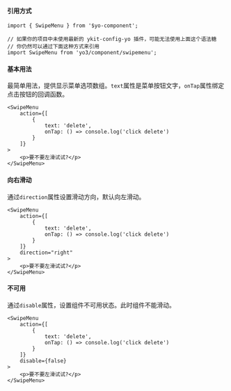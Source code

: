 #### 引用方式

```
import { SwipeMenu } from '$yo-component';

// 如果你的项目中未使用最新的 ykit-config-yo 插件，可能无法使用上面这个语法糖
// 你仍然可以通过下面这种方式来引用
import SwipeMenu from 'yo3/component/swipemenu';
```

#### 基本用法
最简单用法，提供显示菜单选项数组。`text`属性是菜单按钮文字，`onTap`属性绑定点击按钮的回调函数。

```
<SwipeMenu
    action={[
        {
            text: 'delete',
            onTap: () => console.log('click delete')
        }
    ]}
>
    <p>要不要左滑试试?</p>
</SwipeMenu>
```
#### 向右滑动
通过`direction`属性设置滑动方向，默认向左滑动。

```
<SwipeMenu
    action={[
        {
            text: 'delete',
            onTap: () => console.log('click delete')
        }
    ]}
    direction="right"
>
    <p>要不要左滑试试?</p>
</SwipeMenu>
```

#### 不可用
通过`disable`属性，设置组件不可用状态。此时组件不能滑动。

```
<SwipeMenu
    action={[
        {
            text: 'delete',
            onTap: () => console.log('click delete')
        }
    ]}
    disable={false}
>
    <p>要不要左滑试试?</p>
</SwipeMenu>
```